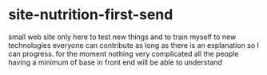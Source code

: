 # site-nutrition-first-send
small web site
only here to test new things and to train myself to new technologies everyone can contribute as long as there is an explanation so I can progress.
for the moment nothing very complicated all the people having a minimum of base in front end will be able to understand
